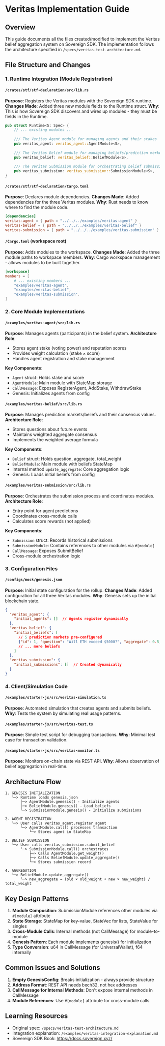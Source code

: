 # Veritas Implementation Guide

## Overview
This guide documents all the files created/modified to implement the Veritas belief aggregation system on Sovereign SDK. The implementation follows the architecture specified in `/specs/veritas-test-architecture.md`.

## File Structure and Changes

### 1. Runtime Integration (Module Registration)

#### `/crates/stf/stf-declaration/src/lib.rs`
**Purpose**: Registers the Veritas modules with the Sovereign SDK runtime.
**Changes Made**: Added three new module fields to the Runtime struct.
**Why**: This is how Sovereign SDK discovers and wires up modules - they must be fields in the Runtime.

```rust
pub struct Runtime<S: Spec> {
    // ... existing modules ...
    
    /// The Veritas Agent module for managing agents and their stakes
    pub veritas_agent: veritas_agent::AgentModule<S>,
    
    /// The Veritas Belief module for managing beliefs/prediction markets
    pub veritas_belief: veritas_belief::BeliefModule<S>,
    
    /// The Veritas Submission module for orchestrating belief submissions
    pub veritas_submission: veritas_submission::SubmissionModule<S>,
}
```

#### `/crates/stf/stf-declaration/Cargo.toml`
**Purpose**: Declares module dependencies.
**Changes Made**: Added dependencies for the three Veritas modules.
**Why**: Rust needs to know where to find the module code.

```toml
[dependencies]
veritas-agent = { path = "../../../examples/veritas-agent" }
veritas-belief = { path = "../../../examples/veritas-belief" }
veritas-submission = { path = "../../../examples/veritas-submission" }
```

#### `/Cargo.toml` (workspace root)
**Purpose**: Adds modules to the workspace.
**Changes Made**: Added the three module paths to workspace members.
**Why**: Cargo workspace management - allows modules to be built together.

```toml
[workspace]
members = [
    # ... existing members ...
    "examples/veritas-agent",
    "examples/veritas-belief", 
    "examples/veritas-submission",
]
```

### 2. Core Module Implementations

#### `/examples/veritas-agent/src/lib.rs`
**Purpose**: Manages agents (participants) in the belief system.
**Architecture Role**: 
- Stores agent stake (voting power) and reputation scores
- Provides weight calculation (stake × score)
- Handles agent registration and stake management

**Key Components**:
- `Agent` struct: Holds stake and score
- `AgentModule`: Main module with StateMap storage
- `CallMessage`: Exposes RegisterAgent, AddStake, WithdrawStake
- Genesis: Initializes agents from config

#### `/examples/veritas-belief/src/lib.rs`
**Purpose**: Manages prediction markets/beliefs and their consensus values.
**Architecture Role**:
- Stores questions about future events
- Maintains weighted aggregate consensus
- Implements the weighted average formula

**Key Components**:
- `Belief` struct: Holds question, aggregate, total_weight
- `BeliefModule`: Main module with beliefs StateMap
- Internal method `update_aggregate`: Core aggregation logic
- Genesis: Loads initial beliefs from config

#### `/examples/veritas-submission/src/lib.rs`
**Purpose**: Orchestrates the submission process and coordinates modules.
**Architecture Role**:
- Entry point for agent predictions
- Coordinates cross-module calls
- Calculates score rewards (not applied)

**Key Components**:
- `Submission` struct: Records historical submissions
- `SubmissionModule`: Contains references to other modules via `#[module]`
- `CallMessage`: Exposes SubmitBelief
- Cross-module orchestration logic

### 3. Configuration Files

#### `/configs/mock/genesis.json`
**Purpose**: Initial state configuration for the rollup.
**Changes Made**: Added configuration for all three Veritas modules.
**Why**: Genesis sets up the initial blockchain state.

```json
{
  "veritas_agent": {
    "initial_agents": []  // Agents register dynamically
  },
  "veritas_belief": {
    "initial_beliefs": [
      // 5 prediction markets pre-configured
      {"id": 1, "question": "Will ETH exceed $5000?", "aggregate": 0.5, "total_weight": 0},
      // ... more beliefs
    ]
  },
  "veritas_submission": {
    "initial_submissions": []  // Created dynamically
  }
}
```

### 4. Client/Simulation Code

#### `/examples/starter-js/src/veritas-simulation.ts`
**Purpose**: Automated simulation that creates agents and submits beliefs.
**Why**: Tests the system by simulating real usage patterns.

#### `/examples/starter-js/src/veritas-test.ts`
**Purpose**: Simple test script for debugging transactions.
**Why**: Minimal test case for transaction validation.

#### `/examples/starter-js/src/veritas-monitor.ts`
**Purpose**: Monitors on-chain state via REST API.
**Why**: Allows observation of belief aggregation in real-time.

## Architecture Flow

```
1. GENESIS INITIALIZATION
   └─> Runtime loads genesis.json
       ├─> AgentModule.genesis() - Initialize agents
       ├─> BeliefModule.genesis() - Load beliefs 
       └─> SubmissionModule.genesis() - Initialize submissions

2. AGENT REGISTRATION
   └─> User calls veritas_agent.register_agent
       └─> AgentModule.call() processes transaction
           └─> Stores agent in StateMap

3. BELIEF SUBMISSION
   └─> User calls veritas_submission.submit_belief
       └─> SubmissionModule.call() orchestrates
           ├─> Calls AgentModule.get_weight()
           ├─> Calls BeliefModule.update_aggregate()
           └─> Stores submission record

4. AGGREGATION
   └─> BeliefModule.update_aggregate()
       └─> new_aggregate = (old × old_weight + new × new_weight) / total_weight
```

## Key Design Patterns

1. **Module Composition**: SubmissionModule references other modules via `#[module]` attribute
2. **State Storage**: StateMap for key-value, StateVec for lists, StateValue for singles
3. **Cross-Module Calls**: Internal methods (not CallMessage) for module-to-module
4. **Genesis Pattern**: Each module implements genesis() for initialization
5. **Type Conversion**: u64 in CallMessage (for UniversalWallet), f64 internally

## Common Issues and Solutions

1. **Empty GenesisConfig**: Breaks initialization - always provide structure
2. **Address Format**: REST API needs bech32, not hex addresses
3. **CallMessage for Internal Methods**: Don't expose internal methods in CallMessage
4. **Module References**: Use `#[module]` attribute for cross-module calls

## Learning Resources

- Original spec: `/specs/veritas-test-architecture.md`
- Integration explanation: `/examples/veritas-integration-explanation.md`
- Sovereign SDK Book: https://docs.sovereign.xyz/